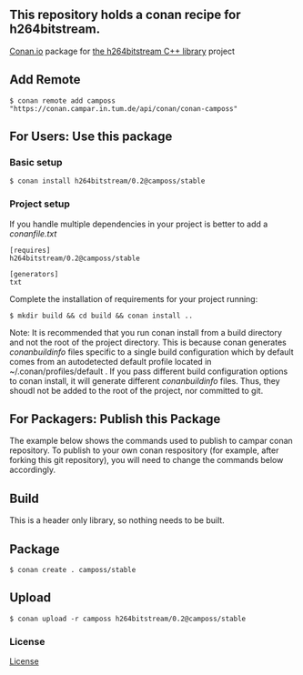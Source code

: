 ## This repository holds a conan recipe for h264bitstream.

[Conan.io](https://conan.io) package for [the h264bitstream C++ library](https://github.com/h264bitstream/h264bitstream-c) project

## Add Remote

    $ conan remote add camposs "https://conan.campar.in.tum.de/api/conan/conan-camposs"

## For Users: Use this package

### Basic setup

    $ conan install h264bitstream/0.2@camposs/stable

### Project setup

If you handle multiple dependencies in your project is better to add a *conanfile.txt*

    [requires]
    h264bitstream/0.2@camposs/stable

    [generators]
    txt

Complete the installation of requirements for your project running:

    $ mkdir build && cd build && conan install ..
	
Note: It is recommended that you run conan install from a build directory and not the root of the project directory.  This is because conan generates *conanbuildinfo* files specific to a single build configuration which by default comes from an autodetected default profile located in ~/.conan/profiles/default .  If you pass different build configuration options to conan install, it will generate different *conanbuildinfo* files.  Thus, they shoudl not be added to the root of the project, nor committed to git. 

## For Packagers: Publish this Package

The example below shows the commands used to publish to campar conan repository. To publish to your own conan respository (for example, after forking this git repository), you will need to change the commands below accordingly. 

## Build  

This is a header only library, so nothing needs to be built.

## Package 

    $ conan create . camposs/stable	

## Upload

    $ conan upload -r camposs h264bitstream/0.2@camposs/stable

### License
[License](https://raw.githubusercontent.com/h264bitstream/h264bitstream-c/master/COPYING)
